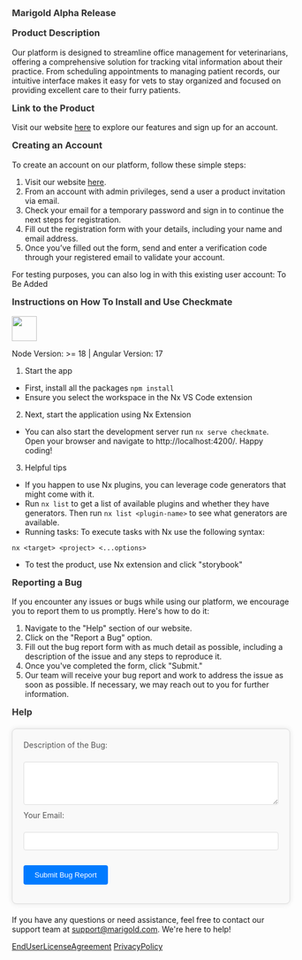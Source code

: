 ### Marigold Alpha Release

### Product Description
Our platform is designed to streamline office management for veterinarians, offering a comprehensive solution for tracking vital information about their practice. From scheduling appointments to managing patient records, our intuitive interface makes it easy for vets to stay organized and focused on providing excellent care to their furry patients.

### Link to the Product
Visit our website [here](http://angular-checkmate.s3-website-us-west-2.amazonaws.com/dashboard) to explore our features and sign up for an account.

### Creating an Account
To create an account on our platform, follow these simple steps:
1. Visit our website [here](http://angular-checkmate.s3-website-us-west-2.amazonaws.com/sign-in).
2. From an account with admin privileges, send a user a product invitation via email.
3. Check your email for a temporary password and sign in to continue the next steps for registration.
4. Fill out the registration form with your details, including your name and email address.
5. Once you’ve filled out the form, send and enter a verification code through your registered email to validate your account.

For testing purposes, you can also log in with this existing user account: To Be Added

### Instructions on How To Install and Use Checkmate

<a alt="Nx logo" href="https://nx.dev" target="_blank" rel="noreferrer"><img src="https://raw.githubusercontent.com/nrwl/nx/master/images/nx-logo.png" width="45"></a>

Node Version: >= 18 | Angular Version: 17

1. Start the app
- First, install all the packages `npm install`
- Ensure you select the workspace in the Nx VS Code extension

2. Next, start the application using Nx Extension 
- You can also start the development server run `nx serve checkmate`. Open your browser and navigate to http://localhost:4200/. Happy coding!
  
3. Helpful tips
- If you happen to use Nx plugins, you can leverage code generators that might come with it.
- Run `nx list` to get a list of available plugins and whether they have generators. Then run `nx list <plugin-name>` to see what generators are available.
- Running tasks: To execute tasks with Nx use the following syntax:
```
nx <target> <project> <...options>
```
- To test the product, use Nx extension and click "storybook"


### Reporting a Bug
If you encounter any issues or bugs while using our platform, we encourage you to report them to us promptly. Here's how to do it:
1. Navigate to the "Help" section of our website.
2. Click on the "Report a Bug" option.
3. Fill out the bug report form with as much detail as possible, including a description of the issue and any steps to reproduce it.
4. Once you've completed the form, click "Submit."
5. Our team will receive your bug report and work to address the issue as soon as possible. If necessary, we may reach out to you for further information.

### Help
<div class="help-container">
    <form action="/" method="post">
        <label for="bug-description">Description of the Bug:</label><br>
        <textarea id="bug-description" name="bug-description" rows="4" cols="50"></textarea><br>
        <label for="email">Your Email:</label><br>
        <input type="email" id="email" name="email"><br><br>
        <input type="submit" value="Submit Bug Report">
    </form>
</div>

<style>
    .help-container {
        max-width: 500px;
        margin: 20px auto;
        padding: 20px;
        background-color: #f9f9f9;
        border: 1px solid #ddd;
        border-radius: 8px;
        box-shadow: 0 0 10px rgba(0, 0, 0, 0.1);
    }
    h3 {
        margin-top: 0;
        color: #333;
    }
    label {
        display: block;
        margin-bottom: 5px;
        color: #555;
    }
    textarea,
    input[type="email"] {
        width: 100%;
        padding: 8px;
        margin-bottom: 10px;
        border: 1px solid #ddd;
        border-radius: 4px;
        box-sizing: border-box;
    }
    input[type="submit"] {
        background-color: #007bff;
        color: #fff;
        border: none;
        padding: 10px 20px;
        cursor: pointer;
        border-radius: 4px;
    }
    input[type="submit"]:hover {
        background-color: #0056b3;
    }
</style>

If you have any questions or need assistance, feel free to contact our support team at [support@marigold.com](mailto:support@marigold.com). We're here to help!

[EndUserLicenseAgreement](eula.md)
[PrivacyPolicy](privacy.md)



